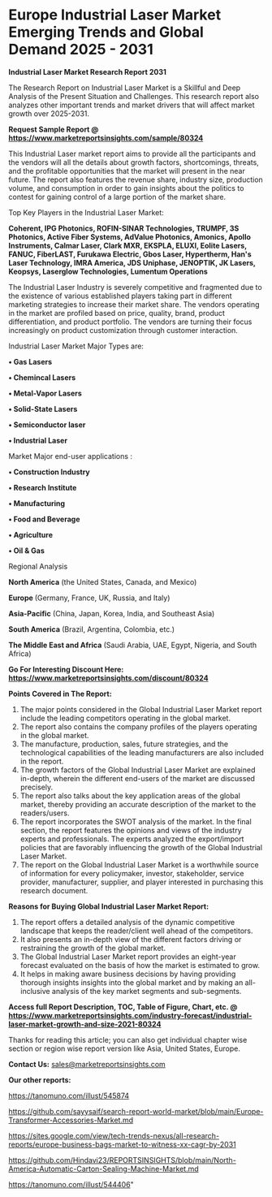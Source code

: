 # Europe Industrial Laser Market Emerging Trends and Global Demand 2025 - 2031

<strong>Industrial Laser Market Research Report 2031</strong>

The Research Report on Industrial Laser Market is a Skillful and Deep Analysis of the Present Situation and Challenges. This research report also analyzes other important trends and market drivers that will affect market growth over 2025-2031.

<strong>Request Sample Report @ <a href=https://www.marketreportsinsights.com/sample/80324>https://www.marketreportsinsights.com/sample/80324</a></strong>

This Industrial Laser market report aims to provide all the participants and the vendors will all the details about growth factors, shortcomings, threats, and the profitable opportunities that the market will present in the near future. The report also features the revenue share, industry size, production volume, and consumption in order to gain insights about the politics to contest for gaining control of a large portion of the market share.

Top Key Players in the Industrial Laser Market:

<strong>Coherent, IPG Photonics, ROFIN-SINAR Technologies, TRUMPF, 3S Photonics, Active Fiber Systems, AdValue Photonics, Amonics, Apollo Instruments, Calmar Laser, Clark MXR, EKSPLA, ELUXI, Eolite Lasers, FANUC, FiberLAST, Furukawa Electric, Gbos Laser, Hypertherm, Han&#39;s Laser Technology, IMRA America, JDS Uniphase, JENOPTIK, JK Lasers, Keopsys, Laserglow Technologies, Lumentum Operations</strong>

The Industrial Laser Industry is severely competitive and fragmented due to the existence of various established players taking part in different marketing strategies to increase their market share. The vendors operating in the market are profiled based on price, quality, brand, product differentiation, and product portfolio. The vendors are turning their focus increasingly on product customization through customer interaction.

Industrial Laser Market Major Types are:

<strong>• Gas Lasers

• Chemincal Lasers

• Metal-Vapor Lasers

• Solid-State Lasers

• Semiconductor laser

• Industrial Laser</strong>

Market Major end-user applications :

<strong>• Construction Industry

• Research Institute

• Manufacturing

• Food and Beverage

• Agriculture

• Oil & Gas</strong>

Regional Analysis

</u><strong><b>North America</b></strong> (the United States, Canada, and Mexico)

<strong><b>Europe </b></strong>(Germany, France, UK, Russia, and Italy)

<strong><b>Asia-Pacific</b></strong> (China, Japan, Korea, India, and Southeast Asia)

<strong><b>South America</b></strong> (Brazil, Argentina, Colombia, etc.)

<strong><b>The Middle East and Africa</b></strong> (Saudi Arabia, UAE, Egypt, Nigeria, and South Africa)

<strong>Go For Interesting Discount Here: <a href=https://www.marketreportsinsights.com/discount/80324>https://www.marketreportsinsights.com/discount/80324</a></strong>

<strong>Points Covered in The Report:</strong>
<ol>
  <li>The major points considered in the Global Industrial Laser Market report include the leading competitors operating in the global market.</li>
  <li>The report also contains the company profiles of the players operating in the global market.</li>
  <li>The manufacture, production, sales, future strategies, and the technological capabilities of the leading manufacturers are also included in the report.</li>
  <li>The growth factors of the Global Industrial Laser Market are explained in-depth, wherein the different end-users of the market are discussed precisely.</li>
  <li>The report also talks about the key application areas of the global market, thereby providing an accurate description of the market to the readers/users.</li>
  <li>The report incorporates the SWOT analysis of the market. In the final section, the report features the opinions and views of the industry experts and professionals. The experts analyzed the export/import policies that are favorably influencing the growth of the Global Industrial Laser Market.</li>
  <li>The report on the Global Industrial Laser Market is a worthwhile source of information for every policymaker, investor, stakeholder, service provider, manufacturer, supplier, and player interested in purchasing this research document.</li>
</ol>
<strong>Reasons for Buying Global Industrial Laser Market Report:</strong>

<ol>
  <li>The report offers a detailed analysis of the dynamic competitive landscape that keeps the reader/client well ahead of the competitors.</li>
  <li>It also presents an in-depth view of the different factors driving or restraining the growth of the global market.</li>
  <li>The Global Industrial Laser Market report provides an eight-year forecast evaluated on the basis of how the market is estimated to grow.</li>
  <li>It helps in making aware business decisions by having providing thorough insights insights into the global market and by making an all-inclusive analysis of the key market segments and sub-segments.</li>
</ol>
<strong>Access full Report Description, TOC, Table of Figure, Chart, etc. @ <a href=https://www.marketreportsinsights.com/industry-forecast/industrial-laser-market-growth-and-size-2021-80324>https://www.marketreportsinsights.com/industry-forecast/industrial-laser-market-growth-and-size-2021-80324</a></strong>


Thanks for reading this article; you can also get individual chapter wise section or region wise report version like Asia, United States, Europe.

<strong>Contact Us:</strong>
sales@marketreportsinsights.com

<strong>Our other reports:</strong>

<a href=https://tanomuno.com/illust/545874>https://tanomuno.com/illust/545874</a>

<a href=https://github.com/sayysaif/search-report-world-market/blob/main/Europe-Transformer-Accessories-Market.md>https://github.com/sayysaif/search-report-world-market/blob/main/Europe-Transformer-Accessories-Market.md</a>

<a href=https://sites.google.com/view/tech-trends-nexus/all-research-reports/europe-business-bags-market-to-witness-xx-cagr-by-2031>https://sites.google.com/view/tech-trends-nexus/all-research-reports/europe-business-bags-market-to-witness-xx-cagr-by-2031</a>

<a href=https://github.com/Hindavi23/REPORTSINSIGHTS/blob/main/North-America-Automatic-Carton-Sealing-Machine-Market.md>https://github.com/Hindavi23/REPORTSINSIGHTS/blob/main/North-America-Automatic-Carton-Sealing-Machine-Market.md</a>

<a href=https://tanomuno.com/illust/544406>https://tanomuno.com/illust/544406</a>"
